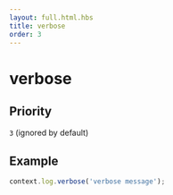 ```yaml
---
layout: full.html.hbs
title: verbose
order: 3
---
```


# verbose

<SinceBadge version="1.0.0" />

## Priority

`3` (ignored by default)

## Example

```js
context.log.verbose('verbose message');
```
